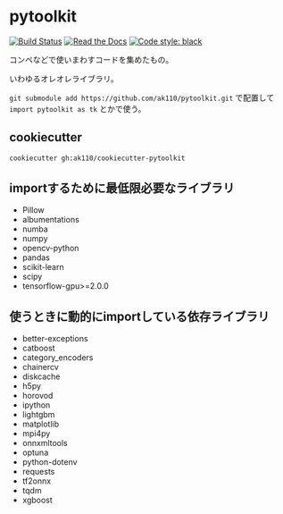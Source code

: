 # pytoolkit

[![Build Status](https://travis-ci.org/ak110/pytoolkit.svg?branch=master)](https://travis-ci.org/ak110/pytoolkit)
[![Read the Docs](https://readthedocs.org/projects/ak110-pytoolkit/badge/?version=latest)](https://ak110-pytoolkit.readthedocs.io/ja/latest/?badge=latest)
[![Code style: black](https://img.shields.io/badge/code%20style-black-000000.svg)](https://github.com/psf/black)

コンペなどで使いまわすコードを集めたもの。

いわゆるオレオレライブラリ。

`git submodule add https://github.com/ak110/pytoolkit.git` で配置して `import pytoolkit as tk` とかで使う。

## cookiecutter

```bash
cookiecutter gh:ak110/cookiecutter-pytoolkit
```

## importするために最低限必要なライブラリ

- Pillow
- albumentations
- numba
- numpy
- opencv-python
- pandas
- scikit-learn
- scipy
- tensorflow-gpu>=2.0.0

## 使うときに動的にimportしている依存ライブラリ

- better-exceptions
- catboost
- category_encoders
- chainercv
- diskcache
- h5py
- horovod
- ipython
- lightgbm
- matplotlib
- mpi4py
- onnxmltools
- optuna
- python-dotenv
- requests
- tf2onnx
- tqdm
- xgboost
